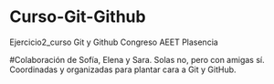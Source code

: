 # Curso-Git-Github
Ejercicio2_curso Git y Github Congreso AEET Plasencia

#Colaboración de Sofía, Elena y Sara. Solas no, pero con amigas sí. Coordinadas y organizadas para plantar cara a Git y GitHub. 